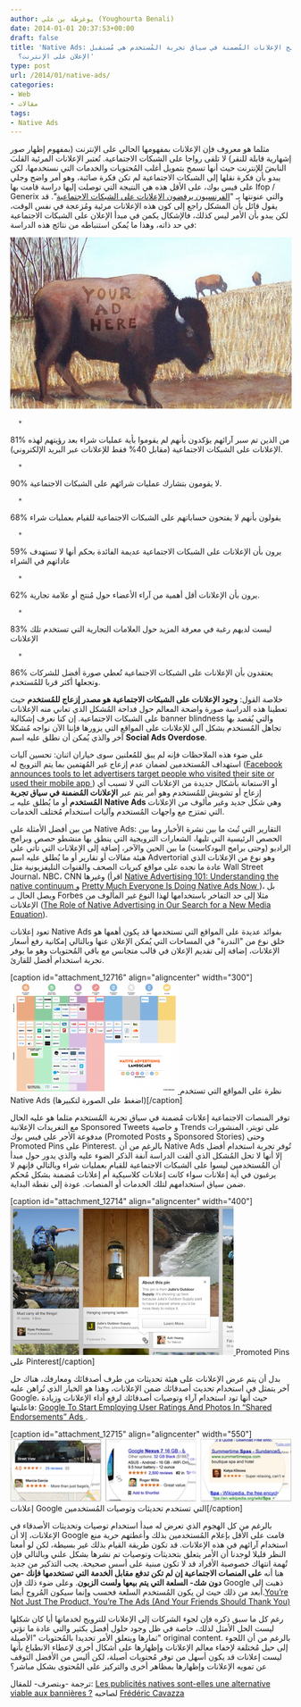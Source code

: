 ```yaml
---
author: يوغرطة بن علي (Youghourta Benali)
date: 2014-01-01 20:37:53+00:00
draft: false
title: 'Native Ads: هل ستُصبح الإعلانات المُضمنة في سياق تجربة المُستخدم هي مُستقبل
  الإعلان على الإنترنت؟'
type: post
url: /2014/01/native-ads/
categories:
- Web
- مقالات
tags:
- Native Ads
---
```


مثلما هو معروف فإن الإعلانات بمفهومها الحالي على الإنترنت (بمفهوم إظهار صور إشهارية قابلة للنقر) لا تلقى رواجا على الشبكات الاجتماعية. تُعتبر الإعلانات المرئية القلبَ النابضَ للإنترنت حيث أنها تسمح بتمويل أغلب المُحتويات والخدمات التي نستخدمها، لكن يبدو بأن فكرة نقلها إلى الشبكات الاجتماعية لم تكن فكرة صائبة، وهو أمر واضح وجلي على فيس بوك، على الأقل هذه هي النتيجة التي توصلت إليها دراسة قامت بها Ifop / Generix والتي عنونتها بـ "[الفرنسيون يرفضون الإعلانات على الشبكات الاجتماعية](http://www.generixgroup.com/fr/actualites/communiques/11199,etude-ifop-pub-reseaux-sociaux.htm)". قد يقول قائل بأن المشكل راجع إلى كون هذه الإعلانات مرئية ومُزعجة في نفس الوقت، لكن يبدو بأن الأمر ليس كذلك، فالإشكال يكمن في مبدأ الإعلان على الشبكات الاجتماعية في حد ذاته، وهذا ما يُمكن استنباطه من نتائج هذه الدراسة:




[![native ads](native-ads-.png)
](native-ads-.png)






 	  * 


81% من الذين تم سبر آرائهم يؤكدون بأنهم لم يقوموا بأية عمليات شراء بعد رؤيتهم لهذه الإعلانات على الشبكات الاجتماعية (مقابل 40% فقط للإعلانات عبر البريد الإلكتروني).



 	  * 


90% لا يقومون بتشارك عمليات شرائهم على الشبكات الاجتماعية.



 	  * 


68% يقولون بأنهم لا يفتحون حساباتهم على الشبكات الاجتماعية للقيام بعمليات شراء



 	  * 


59% يرون بأن الإعلانات على الشبكات الاجتماعية عديمة الفائدة بحكم أنها لا تستهدف عاداتهم في الشراء



 	  * 


62% يرون بأن الإعلانات أقل أهمية من آراء الأعضاء حول مُنتج أو علامة تجارية.



 	  * 


83% ليست لديهم رغبة في معرفة المزيد حول العلامات التجارية التي تستخدم تلك الإعلانات



 	  * 


86% يعتقدون بأن الإعلانات على الشبكات الاجتماعية تُعطي صورة أفضل للشركات وتجعلها أكثر قربا للمُستخدم.






خلاصة القول: **وجود الإعلانات على الشبكات الاجتماعية هو مصدر إزعاج للمُستخدم** حيث تعطينا هذه الدراسة صورة واضحة المعالم حول فداحة المُشكل الذي تعاني منه الإعلانات على الشبكات الاجتماعية. إن كنا نعرف إشكالية banner blindness والتي يُقصد بها تجاهل المُستخدم بشكل آلي للإعلانات على المواقع التي يزورها فإننا الآن نواجه مُشكلا آخر والذي يُمكن أن نطلق عليه اسم **Social Ads Overdose**.




على ضوء هذه الملاحظات فإنه لم يبق للمُعلنين سوى خياران اثنان: تحسين آليات استهداف المُستخدمين لضمان عدم إزعاج غير المُهتمين بما يتم الترويج له ([Facebook announces tools to let advertisers target people who visited their site or used their mobile app ](http://thenextweb.com/facebook/2013/10/15/facebook-announces-tools-let-advertisers-target-people-visited-site-used-mobile-app/)) أو الاستعانة بأشكال جديدة من الإعلانات التي لا تسبب أي إزعاج أو تشويش للمُستخدم وهو أمر يتم عبر **الإعلانات المُضمنة في سياق تجربة المُستخدم** أو ما يُطلق عليه بـ **Native Ads** وهي شكل جديد وغير مألوف من الإعلانات التي تمتزج مع واجهات المُستخدم وآليات استخدام مُختلف الخدمات.




من بين أفضل الأمثلة على Native Ads: التقارير التي تُبث ما بين نشرة الأخبار وما بين الحصص الرئيسية التي تليها، الشعارات الترويجية التي ينطق بها منشطو حصص وبرامج الراديو (وحتى برامج البودكاست) ما بين الحين والآخر، إضافة إلى الإعلانات التي تأتي على هيئة مقالات أو تقارير أو ما يُطلق عليه اسم Advertorial وهو نوع من الإعلانات الذي عادة ما نجده على مواقع كبريات الصحف والقنوات التليفزيونية مثل Wall Street Journal، NBC، CNN وغيرها (اقرأ [Native Advertising 101: Understanding the native continuum ](http://paidcontent.org/2013/09/22/native-advertising-101-understanding-the-native-continuum/)[و](http://paidcontent.org/2013/09/22/native-advertising-101-understanding-the-native-continuum/) [Pretty Much Everyone Is Doing Native Ads Now ](http://www.adweek.com/news/technology/pretty-much-everyone-doing-native-ads-now-150290))، بل ويصل الحال بـ Forbes مثلا إلى حد التفاخر باستخدامها لهذا النوع غير المألوف من الإعلانات ([The Role of Native Advertising in Our Search for a New Media Equation](http://www.forbes.com/sites/lewisdvorkin/2013/09/23/inside-forbes-the-role-of-native-advertising-in-our-search-for-a-new-media-equation/)).




تعود إعلانات Native Ads بفوائد عديدة على المواقع التي تستخدمها قد يكون أهمها هو خلق نوع من "الندرة" في المساحات التي يُمكن الإعلان عنها وبالتالي إمكانية رفع أسعار الإعلانات، إضافة إلى تقديم الإعلان في قالب متجانس مع باقي المُحتويات وهو ما يوفر تجربة استخدام أفضل للقارئ.




[caption id="attachment_12716" align="aligncenter" width="300"][![Native-ad-Landscape](Native-ad-Landscape-300x200.png)
](https://www.it-scoop.com/wp-content/uploads/2014/01/Native-ad-Landscape.png) نظرة على المواقع التي تستخدم Native Ads (اضغط على الصورة لتكبيرها)[/caption]


توفر المنصات الاجتماعية إعلانات مُضمنة في سياق تجربة المُستخدم مثلما هو عليه الحال مع التغريدات الإعلانية Sponsored Tweets و خاصية Trends على تويتر، المنشورات مدفوعة الأجر على فيس بوك (Promoted Posts و Sponsored Stories) وحتى Promoted Pins على Pinterest. بالرغم من أن Native Ads تُوفر تجربة استخدام أفضل إلا أنها لا تحل المُشكل الذي ألقت الدراسة آنفة الذكر الضوء عليه والذي يدور حول مبدأ أن المُستخدمين ليسوا على الشبكات الاجتماعية للقيام بعمليات شراء وبالتالي فإنهم لا يرغبون في أية إعلانات سواء كانت إعلانات كلاسيكية أم إعلانات مُضمنة بشكل مُحكم ضمن سياق استخدامهم لتلك الخدمات أو المنصات. عودة إلى نقطة البداية.




[caption id="attachment_12714" align="aligncenter" width="400"][![Promoted_Pins](Promoted_Pins.jpg)
](Promoted_Pins.jpg) Promoted Pins على Pinterest[/caption]


بدل أن يتم عرض الإعلانات على هيئة تحديثات من طرف أصدقائك ومعارفك، هناك حل آخر يتمثل في استخدام تحديث أصدقائك ضمن الإعلانات، وهذا هو الخيار الذي تُراهن عليه Google، حيث أنها تود استخدام آراء وتوصيات أصدقائك لرفع أداء الإعلانات وزيادة فاعليتها: [Google To Start Employing User Ratings And Photos In “Shared Endorsements” Ads ](http://techcrunch.com/2013/10/11/google-to-start-employing-user-ratings-and-photos-in-shared-endoresments-ads/).




[caption id="attachment_12715" align="aligncenter" width="550"][![shared_endorsements](shared_endorsements.png)
](shared_endorsements.png) إعلانات Google التي تستخدم تحديثات وتوصيات المُستخدمين[/caption]


بالرغم من كل الهجوم الذي تعرض له مبدأ استخدام توصيات وتحديثات الأصدقاء في الإعلانات، إلا أن Google قامت على الأقل بإعلام المُستخدمين بذلك وأعطتهم حرية منع استخدام آرائهم في هذه الإعلانات. قد تكون طريقة القيام بذلك غير بسيطة، لكن لو أمعنا النظر قليلا لوجدنا أن الأمر يتعلق بتحديثات وتوصيات تم نشرها بشكل علني وبالتالي فإن تُهمة انتهاك خصوصية الأفراد قد لا تكون مبنية على أسس صحيحة. يجب التذكير من جديد هنا أنه **على المنصات الاجتماعية إن لم تكن تدفع مقابل الخدمة التي تستخدمها فإنك -من دون شك- السلعة التي يتم بيعها ولست الزبون**. وعلى ضوء ذلك فإن Google ذهبت إلى أبعد من ذلك حيث لن يكون المُستخدم السلعة فحسب وإنما سيكون المُروج أيضا.[You’re Not Just The Product, You’re The Ads (And Your Friends Should Thank You)](http://techcrunch.com/2013/10/11/you-make-ads-better/)




رغم كل ما سبق ذكره فإن لجوء الشركات إلى الإعلانات للترويج لخدماتها أيا كان شكلها ليست الحل الأمثل لذلك، خاصة في ظل وجود حلول أفضل بكثير والتي عادة ما تؤتي ثمارها ويتعلق الأمر تحديدا بالمُحتويات "الأصيلة" original content. بالرغم من أن اللجوء إلى حيل مُختلفة لإخفاء معالم الإعلانات وإظهارها على أشكال أخرى لإعطاء الانطباع بأنها ليست إعلانات قد يكون أسهل من توفر مُحتويات أصيلة، لكن أليس من الأفضل التوقف عن تمويه الإعلانات وإظهارها بمظاهر أخرى والتركيز على المُحتوى بشكل مباشر؟




ترجمة -وبتصرف- للمقال: [Les publicités natives sont-elles une alternative viable aux bannières ?](http://www.mediassociaux.fr/2013/10/18/les-publicites-natives-vont-tuer-les-bannieres/) لصاحبه [Frédéric Cavazza](https://twitter.com/FredCavazza)
